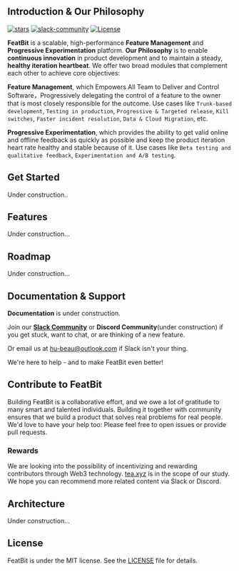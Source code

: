 


## Introduction & Our Philosophy


[![stars](https://img.shields.io/github/stars/featbit/featbit.svg?style=flat&logo=github&colorB=red&label=stars)](https://github.com/featbit/featbit)                   [![slack-community](https://img.shields.io/badge/slack-join-3CC798?style=social&logo=slack)](https://join.slack.com/t/featbit/shared_invite/zt-1ew5e2vbb-x6Apan1xZOaYMnFzqZkGNQ)  [![License](https://img.shields.io/static/v1?label=license&message=MIT&color=brightgreen)](https://github.com/featbit/featbit/blob/main/LICENSE)


**FeatBit** is a scalable, high-performance **Feature Management** and **Progressive Experimentation** platform. **Our Philosophy** is to enable **continuous innovation** in product development and to maintain a steady, **healthy iteration heartbeat**. We offer two broad modules that complement each other to achieve core objectives:

**Feature Management**, which Empowers All Team to Deliver and Control Software，Progressively delegating the control of a feature to the owner that is most closely responsible for the outcome. Use cases like `Trunk-based development`, `Testing in production`, `Progressive & Targeted release`, `Kill switches`, `Faster incident resolution`, `Data & Cloud Migration`, etc.
    
**Progressive Experimentation**, which provides the ability to get valid online and offline feedback as quickly as possible and keep the product iteration heart rate healthy and stable because of it. Use cases like `Beta testing and qualitative feedback`, `Experimentation and A/B testing`.


## Get Started

Under construction..

## Features

Under construction...

## Roadmap

Under construction...

## Documentation & Support

**Documentation** is under construction.

Join our [**Slack Community**](https://join.slack.com/t/featbit/shared_invite/zt-1ew5e2vbb-x6Apan1xZOaYMnFzqZkGNQ) or **Discord Community**(under construction) if you get stuck, want to chat, or are thinking of a new feature.

Or email us at hu-beau@outlook.com if Slack isn't your thing.

We're here to help - and to make FeatBit even better!

## Contribute to FeatBit

Building FeatBit is a collaborative effort, and we owe a lot of gratitude to many smart and talented individuals. Building it together with community ensures that we build a product that solves real problems for real people. We'd love to have your help too: Please feel free to open issues or provide pull requests.

### Rewards

We are looking into the possibility of incentivizing and rewarding contributors through Web3 technology. [tea.xyz](https://tea.xyz) is in the scope of our study. We hope you can recommend more related content via Slack or Discord.

## Architecture

Under construction...

## License

FeatBit is under the MIT license. See the [LICENSE](https://github.com/featbit/featbit/blob/main/LICENSE) file for details.
